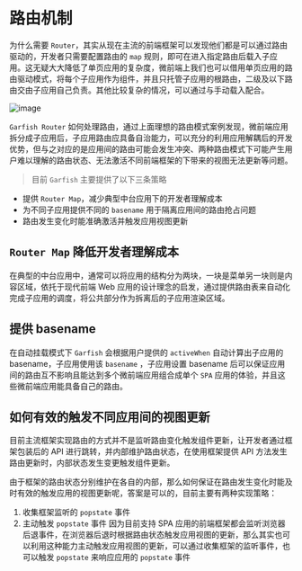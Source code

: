 # 路由机制

为什么需要 `Router`，其实从现在主流的前端框架可以发现他们都是可以通过路由驱动的，开发者只需要配置路由的 `map` 规则，即可在进入指定路由后载入子应用。这无疑大大降低了单页应用的复杂度，微前端上我们也可以借用单页应用的路由驱动模式，将每个子应用作为组件，并且只托管子应用的根路由，二级及以下路由交由子应用自己负责。其他比较复杂的情况，可以通过与手动载入配合。

![image](https://user-images.githubusercontent.com/27547179/165110838-2f907b10-40b4-4e00-afab-808ef08d1570.png)

`Garfish Router` 如何处理路由，通过上面理想的路由模式案例发现，微前端应用拆分成子应用后，子应用路由应具备自治能力，可以充分的利用应用解耦后的开发优势，但与之对应的是应用间的路由可能会发生冲突、两种路由模式下可能产生用户难以理解的路由状态、无法激活不同前端框架的下带来的视图无法更新等问题。

> 目前 `Garfish` 主要提供了以下三条策略

- 提供 `Router Map`，减少典型中台应用下的开发者理解成本
- 为不同子应用提供不同的 `basename` 用于隔离应用间的路由抢占问题
- 路由发生变化时能准确激活并触发应用视图更新

## `Router Map` 降低开发者理解成本

在典型的中台应用中，通常可以将应用的结构分为两块，一块是菜单另一块则是内容区域，依托于现代前端 Web 应用的设计理念的启发，通过提供路由表来自动化完成子应用的调度，将公共部分作为拆离后的子应用渲染区域。

## 提供 basename

在自动挂载模式下 `Garfish` 会根据用户提供的 `activeWhen` 自动计算出子应用的 basename，子应用使用该 `basename` ，子应用设置 basename 后可以保证应用间的路由互不影响且能达到多个微前端应用组合成单个 `SPA` 应用的体验，并且这些微前端应用能具备自己的路由。

## 如何有效的触发不同应用间的视图更新

目前主流框架实现路由的方式并不是监听路由变化触发组件更新，让开发者通过框架包装后的 API 进行跳转，并内部维护路由状态，在使用框架提供 API 方法发生路由更新时，内部状态发生变更触发组件更新。

由于框架的路由状态分别维护在各自的内部，那么如何保证在路由发生变化时能及时有效的触发应用的视图更新呢，答案是可以的，目前主要有两种实现策略：

1. 收集框架监听的 `popstate` 事件
2. 主动触发 `popstate` 事件
   因为目前支持 SPA 应用的前端框架都会监听浏览器后退事件，在浏览器后退时根据路由状态触发应用视图的更新，那么其实也可以利用这种能力主动触发应用视图的更新，可以通过收集框架的监听事件，也可以触发 `popstate` 来响应应用的 `popstate` 事件
